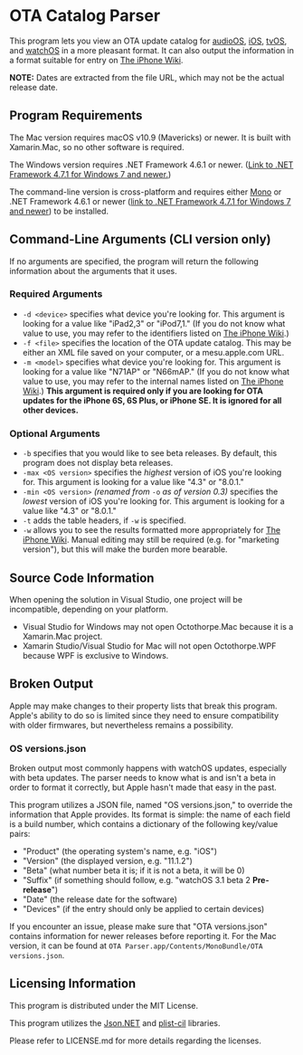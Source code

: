 # OTA Catalog Parser
This program lets you view an OTA update catalog for [audioOS](https://mesu.apple.com/assets/audio/com_apple_MobileAsset_SoftwareUpdate/com_apple_MobileAsset_SoftwareUpdate.xml), [iOS](https://mesu.apple.com/assets/com_apple_MobileAsset_SoftwareUpdate/com_apple_MobileAsset_SoftwareUpdate.xml), [tvOS](https://mesu.apple.com/assets/tv/com_apple_MobileAsset_SoftwareUpdate/com_apple_MobileAsset_SoftwareUpdate.xml), and [watchOS](https://mesu.apple.com/assets/watch/com_apple_MobileAsset_SoftwareUpdate/com_apple_MobileAsset_SoftwareUpdate.xml) in a more pleasant format. It can also output the information in a format suitable for entry on [The iPhone Wiki](https://www.theiphonewiki.com/wiki/OTA_Updates).

__NOTE:__ Dates are extracted from the file URL, which may not be the actual release date.

## Program Requirements
The Mac version requires macOS v10.9 (Mavericks) or newer. It is built with Xamarin.Mac, so no other software is required.

The Windows version requires .NET Framework 4.6.1 or newer. ([Link to .NET Framework 4.7.1 for Windows 7 and newer.](https://support.microsoft.com/kb/4033344))

The command-line version is cross-platform and requires either [Mono](http://www.mono-project.com/) or .NET Framework 4.6.1 or newer ([link to .NET Framework 4.7.1 for Windows 7 and newer](https://support.microsoft.com/kb/4033344)) to be installed.

## Command-Line Arguments (CLI version only)
If no arguments are specified, the program will return the following information about the arguments that it uses.

### Required Arguments
* `-d <device>` specifies what device you're looking for. This argument is looking for a value like "iPad2,3" or "iPod7,1." (If you do not know what value to use, you may refer to the identifiers listed on [The iPhone Wiki](https://www.theiphonewiki.com/wiki/Models).)
* `-f <file>` specifies the location of the OTA update catalog. This may be either an XML file saved on your computer, or a mesu.apple.com URL.
* `-m <model>` specifies what device you're looking for. This argument is looking for a value like "N71AP" or "N66mAP." (If you do not know what value to use, you may refer to the internal names listed on [The iPhone Wiki](https://www.theiphonewiki.com/wiki/Models).) __This argument is required only if you are looking for OTA updates for the iPhone 6S, 6S Plus, or iPhone SE. It is ignored for all other devices.__

### Optional Arguments
* `-b` specifies that you would like to see beta releases. By default, this program does not display beta releases.
* `-max <OS version>` specifies the _highest_ version of iOS you're looking for. This argument is looking for a value like "4.3" or "8.0.1."
* `-min <OS version>` _(renamed from_ `-o` _as of version 0.3)_ specifies the _lowest_ version of iOS you're looking for. This argument is looking for a value like "4.3" or "8.0.1."
* `-t` adds the table headers, if `-w` is specified.
* `-w` allows you to see the results formatted more appropriately for [The iPhone Wiki](https://www.theiphonewiki.com/wiki/OTA_Updates). Manual editing may still be required (e.g. for "marketing version"), but this will make the burden more bearable.

## Source Code Information
When opening the solution in Visual Studio, one project will be incompatible, depending on your platform.

* Visual Studio for Windows may not open Octothorpe.Mac because it is a Xamarin.Mac project.
* Xamarin Studio/Visual Studio for Mac will not open Octothorpe.WPF because WPF is exclusive to Windows.

## Broken Output
Apple may make changes to their property lists that break this program. Apple's ability to do so is limited since they need to ensure compatibility with older firmwares, but nevertheless remains a possibility.

### OS versions.json
Broken output most commonly happens with watchOS updates, especially with beta updates. The parser needs to know what is and isn't a beta in order to format it correctly, but Apple hasn't made that easy in the past.

This program utilizes a JSON file, named "OS versions.json," to override the information that Apple provides. Its format is simple: the name of each field is a build number, which contains a dictionary of the following key/value pairs:

* "Product" (the operating system's name, e.g. "iOS")
* "Version" (the displayed version, e.g. "11.1.2")
* "Beta" (what number beta it is; if it is not a beta, it will be 0)
* "Suffix" (if something should follow, e.g. "watchOS 3.1 beta 2 **Pre-release**")
* "Date" (the release date for the software)
* "Devices" (if the entry should only be applied to certain devices)

If you encounter an issue, please make sure that "OTA versions.json" contains information for newer releases before reporting it. For the Mac version, it can be found at `OTA Parser.app/Contents/MonoBundle/OTA versions.json`.

## Licensing Information
This program is distributed under the MIT License.

This program utilizes the [Json.NET](http://www.newtonsoft.com/json) and [plist-cil](https://github.com/claunia/plist-cil) libraries.

Please refer to LICENSE.md for more details regarding the licenses.